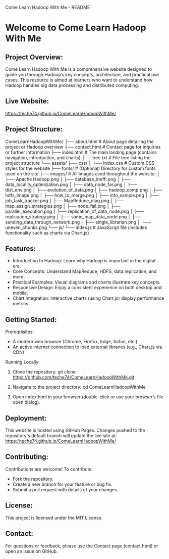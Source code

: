 Come Learn Hadoop With Me - README

Welcome to Come Learn Hadoop With Me
=====================================

Project Overview:
-----------------
Come Learn Hadoop With Me is a comprehensive website designed to guide you through Hadoop’s key concepts, architecture, and practical use cases. This resource is aimed at learners who want to understand how Hadoop handles big data processing and distributed computing.

Live Website:
-------------
https://teche74.github.io/ComeLearnHadoopWithMe/

Project Structure:
------------------
ComeLearnHadoopWithMe/
├── about.html                # About page detailing the project or Hadoop overview
├── contact.html              # Contact page for inquiries or further information
├── index.html                # The main landing page (contains navigation, introduction, and charts)
├── tree.txt                  # File tree listing the project structure
└── assets/
    ├── css/
    │   └── index.css         # Custom CSS styles for the website
    ├── fonts/                # (Optional) Directory for custom fonts used on the site
    ├── images/               # All images used throughout the website:
    │   ├── Apache Hadoop.png
    │   ├── database_ineffi.png
    │   ├── data_locality_optimization.png
    │   ├── data_node_far.png
    │   ├── dist_env.png
    │   ├── evolution_of_data.png
    │   ├── hadoop_comp.png
    │   ├── hdfs_image.png
    │   ├── how_to_merge.png
    │   ├── info_sample.png
    │   ├── job_task_tracker.png
    │   ├── MapReduce_diag.png
    │   ├── map_assign_strategies.png
    │   ├── node_fail.png
    │   ├── parallel_execution.png
    │   ├── replication_of_data_node.png
    │   ├── replication_strategy.png
    │   ├── same_map_data_node.png
    │   ├── sending_data_through_network.png
    │   ├── single_librarian.png
    │   └── uneven_chunks.png
    └── js/
        └── index.js          # JavaScript file (includes functionality such as charts via Chart.js)

Features:
---------
- Introduction to Hadoop: Learn why Hadoop is important in the digital era.
- Core Concepts: Understand MapReduce, HDFS, data replication, and more.
- Practical Examples: Visual diagrams and charts illustrate key concepts.
- Responsive Design: Enjoy a consistent experience on both desktop and mobile.
- Chart Integration: Interactive charts (using Chart.js) display performance metrics.

Getting Started:
----------------
Prerequisites:
- A modern web browser (Chrome, Firefox, Edge, Safari, etc.)
- An active internet connection to load external libraries (e.g., Chart.js via CDN)

Running Locally:
1. Clone the repository:
   git clone https://github.com/teche74/ComeLearnHadoopWithMe.git

2. Navigate to the project directory:
   cd ComeLearnHadoopWithMe

3. Open index.html in your browser (double-click or use your browser’s file open dialog).

Deployment:
-----------
This website is hosted using GitHub Pages. Changes pushed to the repository's default branch will update the live site at:
https://teche74.github.io/ComeLearnHadoopWithMe/

Contributing:
-------------
Contributions are welcome! To contribute:
- Fork the repository.
- Create a new branch for your feature or bug fix.
- Submit a pull request with details of your changes.

License:
--------
This project is licensed under the MIT License.

Contact:
--------
For questions or feedback, please use the Contact page (contact.html) or open an issue on GitHub.
